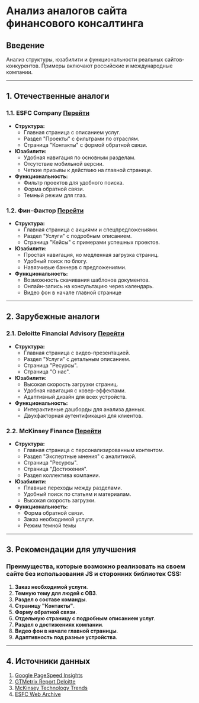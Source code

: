 # Анализ аналогов сайта финансового консалтинга

## Введение
Анализ структуры, юзабилити и функциональности реальных сайтов-конкурентов. Примеры включают российские и международные компании.

---

## 1. Отечественные аналоги

### 1.1. ESFC Company [Перейти](https://esfccompany.com/projects/konsalting/finansovyy-konsalting/)
- **Структура:**
  - Главная страница с описанием услуг.
  - Раздел "Проекты" с фильтрами по отраслям.
  - Страница "Контакты" с формой обратной связи.
- **Юзабилити:**
  - Удобная навигация по основным разделам.
  - Отсутствие мобильной версии.
  - Четкие призывы к действию на главной странице.
- **Функциональность:**
  - Фильтр проектов для удобного поиска.
  - Форма обратной связи.
  - Темный режим для глаз.

### 1.2. Фин-Фактор [Перейти](https://fin-factor.ru/uslugi/finansovyi-konsalting/)
- **Структура:**
  - Главная страница с акциями и спецпредложениями.
  - Раздел "Услуги" с подробным описанием.
  - Страница "Кейсы" с примерами успешных проектов.
- **Юзабилити:**
  - Простая навигация, но медленная загрузка страниц.
  - Удобный поиск по блогу.
  - Навязчивые баннерв с предложениями.
- **Функциональность:**
  - Возможность скачивания шаблонов документов.
  - Онлайн-запись на консультацию через календарь.
  - Видео фон в начале главной странице

---

## 2. Зарубежные аналоги

### 2.1. Deloitte Financial Advisory [Перейти](https://www2.deloitte.com/global/en/services/financial-advisory.html)
- **Структура:**
  - Главная страница с видео-презентацией.
  - Раздел "Услуги" с детальным описанием.
  - Страница "Ресурсы".
  - Страница "О нас".
- **Юзабилити:**
  - Высокая скорость загрузки страниц.
  - Удобная навигация с ховер-эффектами.
  - Адаптивный дизайн для всех устройств.
- **Функциональность:**
  - Интерактивные дашборды для анализа данных.
  - Двухфакторная аутентификация для клиентов.

### 2.2. McKinsey Finance [Перейти](https://www.mckinsey.com/capabilities/strategy-and-corporate-finance/our-insights)
- **Структура:**
  - Главная страница с персонализированным контентом.
  - Раздел "Экспертные мнения" с аналитикой.
  - Страница "Ресурсы".
  - Страница "Достижения".
  - Раздел коллектива компании.
- **Юзабилити:**
  - Плавные переходы между разделами.
  - Удобный поиск по статьям и материалам.
  - Высокая скорость загрузки.
- **Функциональность:**
  - Форма обратной связи.
  - Заказ необходимой услуги.
  - Режим темной темы

---

## 3. Рекомендации для улучшения

### Преимущества, которые возможно реализовать на своем сайте без использования JS и сторонних библиотек CSS:
1. **Заказ необходимой услуги**.
2. **Темную тему для людей с ОВЗ**.
3. **Раздел о составе команды**.
4. **Страницу "Контакты"**.
5. **Форму обратной связи**.
6. **Отдельную страницу с подробным описанием услуг**.
7. **Раздел о достижениях компании**.
8. **Видео фон в начале главной страницы**.
9. **Адаптивность под разные устройства**.


---

## 4. Источники данных
1. [Google PageSpeed Insights](https://pagespeed.web.dev/)  
2. [GTMetrix Report Deloitte](https://gtmetrix.com/)  
3. [McKinsey Technology Trends](https://www.mckinsey.com/featured-insights/mckinsey-explainers)  
4. [ESFC Web Archive](https://web.archive.org/web/*/esfccompany.com)